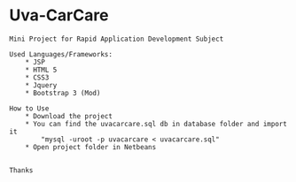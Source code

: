 # Uva-CarCare
	Mini Project for Rapid Application Development Subject
	
	Used Languages/Frameworks:
		* JSP
		* HTML 5
		* CSS3
		* Jquery
		* Bootstrap 3 (Mod)
	
	How to Use
		* Download the project
		* You can find the uvacarcare.sql db in database folder and import it
			"mysql -uroot -p uvacarcare < uvacarcare.sql"
		* Open project folder in Netbeans
		
	
	Thanks
